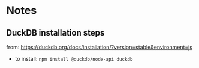 # Notes

## DuckDB installation steps

from: <https://duckdb.org/docs/installation/?version=stable&environment=js>

- to install: `npm install @duckdb/node-api duckdb`
